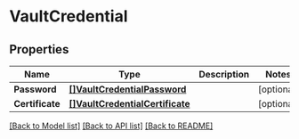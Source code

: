 # VaultCredential

## Properties
Name | Type | Description | Notes
------------ | ------------- | ------------- | -------------
**Password** | [**[]VaultCredentialPassword**](vault_credential_password.md) |  | [optional] 
**Certificate** | [**[]VaultCredentialCertificate**](vault_credential_certificate.md) |  | [optional] 

[[Back to Model list]](../README.md#documentation-for-models) [[Back to API list]](../README.md#documentation-for-api-endpoints) [[Back to README]](../README.md)


